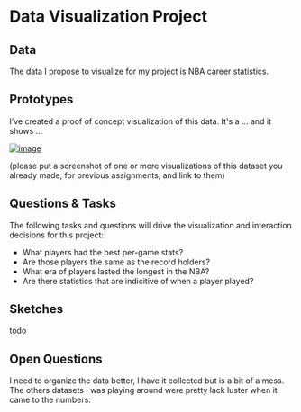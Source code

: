 # Data Visualization Project

## Data

The data I propose to visualize for my project is NBA career statistics.

## Prototypes

I’ve created a proof of concept visualization of this data. It's a ... and it shows ...

[![image](https://raw.githubusercontent.com/PhilapR/dataviz-project-template-proposal/master/Screenshot%202021-09-22%20205711.png)](https://vizhub.com/PhilapR/84bb71dc5b7a453c8ba42877002185e0)

(please put a screenshot of one or more visualizations of this dataset you already made, for previous assignments, and link to them)



## Questions & Tasks

The following tasks and questions will drive the visualization and interaction decisions for this project:

 * What players had the best per-game stats?
 * Are those players the same as the record holders?
 * What era of players lasted the longest in the NBA?
 * Are there statistics that are indicitive of when a player played?

## Sketches

todo

## Open Questions

I need to organize the data better, I have it collected but is a bit of a mess. The others datasets I was playing around were pretty lack luster when it came to the numbers. 
